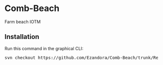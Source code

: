 Comb-Beach
=====
Farm beach IOTM


Installation
----------------
Run this command in the graphical CLI:
<pre>
svn checkout https://github.com/Ezandora/Comb-Beach/trunk/Release/
</pre>